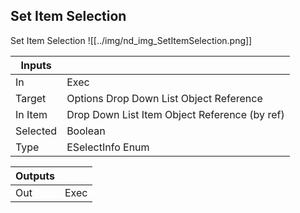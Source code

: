 ## Set Item Selection
Set Item Selection
![[../img/nd_img_SetItemSelection.png]]

|Inputs||
|--|--|
| In | Exec |
| Target | Options Drop Down List Object Reference |
| In Item | Drop Down List Item Object Reference (by ref) |
| Selected | Boolean |
| Type | ESelectInfo Enum |

|Outputs||
|--|--|
| Out | Exec |
